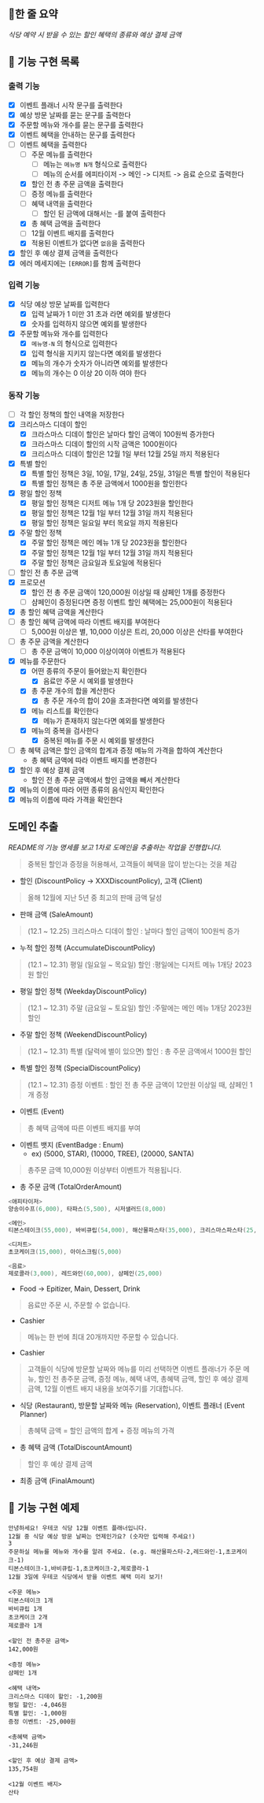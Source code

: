 ## 📮한 줄 요약
*식당 예약 시 받을 수 있는 할인 혜택의 종류와 예상 결제 금액*

## 🚀 기능 구현 목록
### 출력 기능
- [x] 이벤트 플래너 시작 문구를 출력한다
- [x] 예상 방문 날짜를 묻는 문구를 출력한다
- [x] 주문할 메뉴와 개수를 묻는 문구를 출력한다
- [x] 이벤트 혜택을 안내하는 문구를 출력한다
- [ ] 이벤트 혜택을 출력한다
  - [ ] 주문 메뉴를 출력한다
    - [ ] 메뉴는 `메뉴명 N개` 형식으로 출력한다
    - [ ] 메뉴의 순서를 에피타이저 -> 메인 -> 디저트 -> 음료 순으로 출력한다
  - [x] 할인 전 총 주문 금액을 출력한다
  - [ ] 증정 메뉴를 출력한다
  - [ ] 혜택 내역을 출력한다
    - [ ] 할인 된 금액에 대해서는 -를 붙여 출력한다
  - [x] 총 혜택 금액을 출력한다
  - [ ] 12월 이벤트 배지를 출력한다
  - [x] 적용된 이벤트가 없다면 `없음`을 출력한다
- [x] 할인 후 예상 결제 금액을 출력한다
- [x] 에러 메세지에는 `[ERROR]`를 함께 출력한다

### 입력 기능
- [x] 식당 예상 방문 날짜를 입력한다
  - [x] 입력 날짜가 1 미만 31 초과 라면 예외를 발생한다
  - [x] 숫자를 입력하지 않으면 예외를 발생한다
- [x] 주문할 메뉴와 개수를 입력한다
  - [x] `메뉴명-N` 의 형식으로 입력한다
  - [x] 입력 형식을 지키지 않는다면 예외를 발생한다
  - [x] 메뉴의 개수가 숫자가 아니라면 예외를 발생한다
  - [x] 메뉴의 개수는 0 이상 20 이하 여야 한다

### 동작 기능
- [ ] 각 할인 정책의 할인 내역을 저장한다
- [x] 크리스마스 디데이 할인
  - [x] 크라스마스 디데이 할인은 날마다 할인 금액이 100원씩 증가한다
  - [x] 크라스마스 디데이 할인의 시작 금액은 1000원이다
  - [x] 크리스마스 디데이 할인은 12월 1일 부터 12월 25일 까지 적용된다
-[x] 특별 할인 
  - [x] 특별 할인 정책은 3일, 10일, 17일, 24일, 25일, 31일은 특별 할인이 적용된다
  - [x] 특별 할인 정책은 총 주문 금액에서 1000원을 할인한다
- [x] 평일 할인 정책
  - [x] 평일 할인 정책은 디저트 메뉴 1개 당 2023원을 할인한다
  - [x] 평일 할인 정책은 12월 1일 부터 12월 31일 까지 적용된다
  - [x] 평일 할인 정책은 일요일 부터 목요일 까지 적용된다
- [x] 주말 할인 정책
  - [x] 주말 할인 정책은 메인 메뉴 1개 당 2023원을 할인한다
  - [x] 주말 할인 정책은 12월 1일 부터 12월 31일 까지 적용된다
  - [x] 주말 할인 정책은 금요일과 토요일에 적용된다
- [ ] 할인 전 총 주문 금액
- [x] 프로모션
  - [x] 할인 전 총 주문 금액이 120,000원 이상일 때 샴페인 1개를 증정한다
  - [ ] 샴페인이 증정된다면 증정 이벤트 할인 혜택에는 25,000원이 적용된다
- [x] 총 할인 혜택 금액을 계산한다
- [ ] 총 할인 혜택 금액에 따라 이벤트 배지를 부여한다
  - [ ] 5,000원 이상은 별, 10,000 이상은 트리, 20,000 이상은 산타를 부여한다
- [ ] 총 주문 금액을 계산한다
  - [ ] 총 주문 금액이 10,000 이상이여야 이벤트가 적용된다
- [x] 메뉴를 주문한다
  - [x] 어떤 종류의 주문이 들어왔는지 확인한다
    - [x] 음료만 주문 시 예외를 발생한다
  - [x] 총 주문 개수의 합을 계산한다
    - [x] 총 주문 개수의 합이 20을 초과한다면 예외를 발생한다
  - [x] 메뉴 리스트를 확인한다
    - [x] 메뉴가 존재하지 않는다면 예외를 발생한다
  - [x] 메뉴의 중복을 검사한다
    - [x] 중복된 메뉴를 주문 시 예외를 발생한다
- [ ] 총 혜택 금액은 할인 금액의 합계과 증정 메뉴의 가격을 합하여 계산한다
  - 총 혜택 금액에 따라 이벤트 배지를 변경한다
- [x] 할인 후 예상 결제 금액
  - 할인 전 총 주문 금액에서 할인 금액을 빼서 계산한다
- [x] 메뉴의 이름에 따라 어떤 종류의 음식인지 확인한다
- [x] 메뉴의 이름에 따라 가격을 확인한다

## 도메인 추출
*README의 기능 명세를 보고 1차로 도메인을 추출하는 작업을 진행합니다.*

>중복된 할인과 증정을 허용해서, 고객들이 혜택을 많이 받는다는 것을 체감
- 할인 (DiscountPolicy -> XXXDiscountPolicy), 고객 (Client)

> 올해 12월에 지난 5년 중 최고의 판매 금액 달성
- 판매 금액 (SaleAmount)

> (12.1 ~ 12.25) 크리스마스 디데이 할인 : 날마다 할인 금액이 100원씩 증가
- 누적 할인 정책 (AccumulateDiscountPolicy)

> (12.1 ~ 12.31) 평일 (일요일 ~ 목요일) 할인 :평일에는 디저트 메뉴 1개당 2023원 할인
- 평일 할인 정책 (WeekdayDiscountPolicy)

> (12.1 ~ 12.31) 주말 (금요일 ~ 토요일) 할인 :주말에는 메인 메뉴 1개당 2023원 할인
- 주말 할인 정책 (WeekendDiscountPolicy)

> (12.1 ~ 12.31) 특별 (달력에 별이 있으면) 할인 : 총 주문 금액에서 1000원 할인
- 특별 할인 정책 (SpecialDiscountPolicy)

> (12.1 ~ 12.31) 증정 이벤트 : 할인 전 총 주문 금액이 12만원 이상일 때, 샴페인 1개 증정
- 이벤트 (Event)

> 총 혜택 금액에 따른 이벤트 배지를 부여
- 이벤트 뱃지 (EventBadge : Enum)
  - ex) (5000, STAR), (10000, TREE), (20000, SANTA)

>총주문 금액 10,000원 이상부터 이벤트가 적용됩니다.
- 총 주문 금액 (TotalOrderAmount)

```java
<애피타이저>
양송이수프(6,000), 타파스(5,500), 시저샐러드(8,000)

<메인>
티본스테이크(55,000), 바비큐립(54,000), 해산물파스타(35,000), 크리스마스파스타(25,000)

<디저트>
초코케이크(15,000), 아이스크림(5,000)

<음료>
제로콜라(3,000), 레드와인(60,000), 샴페인(25,000)
```
- Food -> Epitizer, Main, Dessert, Drink

>음료만 주문 시, 주문할 수 없습니다.
- Cashier

>메뉴는 한 번에 최대 20개까지만 주문할 수 있습니다.
- Cashier

>고객들이 식당에 방문할 날짜와 메뉴를 미리 선택하면 이벤트 플래너가 주문 메뉴, 할인 전 총주문 금액, 증정 메뉴, 혜택 내역, 총혜택 금액, 할인 후 예상 결제 금액, 12월 이벤트 배지 내용을 보여주기를 기대합니다.
- 식당 (Restaurant), 방문할 날짜와 메뉴 (Reservation), 이벤트 플래너 (Event Planner)

> 총혜택 금액 = 할인 금액의 합계 + 증정 메뉴의 가격
- 총 혜택 금액 (TotalDiscountAmount)

> 할인 후 예상 결제 금액
- 최종 금액 (FinalAmount)

## 🚗 기능 구현 예제
```
안녕하세요! 우테코 식당 12월 이벤트 플래너입니다.
12월 중 식당 예상 방문 날짜는 언제인가요? (숫자만 입력해 주세요!)
3
주문하실 메뉴를 메뉴와 개수를 알려 주세요. (e.g. 해산물파스타-2,레드와인-1,초코케이크-1)
티본스테이크-1,바비큐립-1,초코케이크-2,제로콜라-1
12월 3일에 우테코 식당에서 받을 이벤트 혜택 미리 보기!
 
<주문 메뉴>
티본스테이크 1개
바비큐립 1개
초코케이크 2개
제로콜라 1개
 
<할인 전 총주문 금액> 
142,000원
 
<증정 메뉴>
샴페인 1개
 
<혜택 내역>
크리스마스 디데이 할인: -1,200원
평일 할인: -4,046원
특별 할인: -1,000원
증정 이벤트: -25,000원
 
<총혜택 금액>
-31,246원
 
<할인 후 예상 결제 금액>
135,754원
 
<12월 이벤트 배지>
산타
```